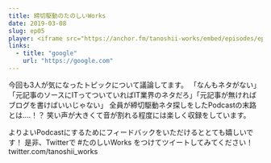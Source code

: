 ```yaml
---
title: 締切駆動のたのしいWorks
date: 2019-03-08
slug: ep05
player: <iframe src="https://anchor.fm/tanoshii-works/embed/episodes/ep05-Works-e3cfv4" height="130px" width="100%" frameborder="0" scrolling="no"></iframe>
links:
  - title: "google"
    url: "https://google.com"
---
```

今回も3人が気になったトピックについて議論してます。
「なんもネタがない」「元記事のソースにITってついていればIT業界のネタだろ」「元記事が無ければブログを書けばいいじゃない」
全員が締切駆動ネタ探しをしたPodcastの末路とは....！？
笑い声が大きくて音が割れる程度には楽しく収録をしています。

よりよいPodcastにするためにフィードバックをいただけるととても嬉しいです！
是非、Twitterで #たのしいWorks をつけてツイートしてみてください！
twitter.com/tanoshii_works

